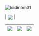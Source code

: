 <p align="left"> <img src="https://komarev.com/ghpvc/?username=loidinhm31&label=Profile%20views&color=0e75b6&style=flat" alt="loidinhm31" /> </p>

| <img align="center" src="https://github-readme-streak-stats.herokuapp.com/?user=loidinhm31&theme=gruvbox" /> |


|![](https://github-profile-summary-cards.vercel.app/api/cards/stats?username=loidinhm31&theme=gruvbox)|![](https://github-profile-summary-cards.vercel.app/api/cards/repos-per-language?username=loidinhm31&theme=gruvbox)|![](https://github-profile-summary-cards.vercel.app/api/cards/most-commit-language?username=loidinhm31&theme=gruvbox)|
|-----|------|------|
